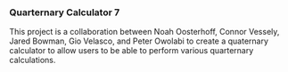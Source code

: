 ### Quarternary Calculator 7
This project is a collaboration between 
Noah Oosterhoff, Connor Vessely, Jared Bowman,
Gio Velasco, and Peter Owolabi to create a 
quaternary calculator to allow users to be 
able to perform various quarternary calculations.
